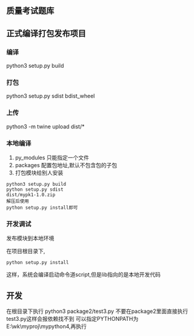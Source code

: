 ## 质量考试题库

## 正式编译打包发布项目
### 编译
python3 setup.py build
### 打包
python3 setup.py sdist bdist_wheel
### 上传
python3 -m twine upload dist/*

### 本地编译
1. py_modules 只能指定一个文件
2. packages 配置包地址,默认不包含包的子包
3. 打包模块给别人安装

```
python3 setup.py build
python setup.py sdist
dist/mypk1-1.0.zip
解压后使用
python setup.py install即可
```

### 开发调试

发布模块到本地环境

在项目根目录下,
```
python setup.py install
```

这样，系统会编译启动命令道script,但是lib指向的是本地开发代码

## 开发

在根目录下执行 python3 package2/test3.py
不要在package2里面直接执行test3.py这样会报依赖找不到
可以指定PYTHONPATH为E:\wk\myproj\mypython4,再执行
